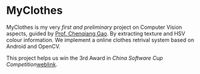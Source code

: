 # MyClothes

MyClothes is my very *first and preliminary* project on Computer Vision aspects, guided by [Prof. Chenqiang Gao]. By extracting
texture and HSV colour information. We implement a online clothes retrival system based on Android and OpenCV. 

This project helps us win the 3rd Award in *China Software Cup Competition*[weblink].


[Prof. Chenqiang Gao]:https://sites.google.com/site/gaochenqiang
[weblink]:http://www.cnsoftbei.com/
